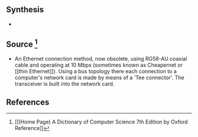 ## Synthesis
- 
## Source [^1]
- An Ethernet connection method, now obsolete, using RG58-AU coaxial cable and operating at 10 Mbps (sometimes known as Cheapernet or [[thin Ethernet]]). Using a bus topology there each connection to a computer's network card is made by means of a 'Tee connector'. The transceiver is built into the network card.
## References

[^1]: [[(Home Page) A Dictionary of Computer Science 7th Edition by Oxford Reference]]